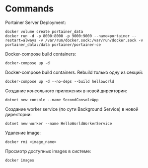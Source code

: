 # Commands

Portainer Server Deployment:

```text
docker volume create portainer_data
docker run -d -p 8000:8000 -p 9000:9000 --name=portainer --restart=always -v /var/run/docker.sock:/var/run/docker.sock -v portainer_data:/data portainer/portainer-ce
```

Docker-compose build containers:

```text
docker-compose up -d
```

Docker-compose build containers. Rebuild только одну из секций:

```text
docker-compose up -d --no-deps --build helloworld
```

Создание консольного приложения в новой директории:

```text
dotnet new console --name SecondConsoleApp
```

Создание worker service (по сути Background Service) в новой директории:

```text
dotnet new worker --name HelloWorldWorkerService
```

Удаление image:

```text
docker rmi <image_name>
```

Просмотр доступных images в системе:

```text
docker images
```